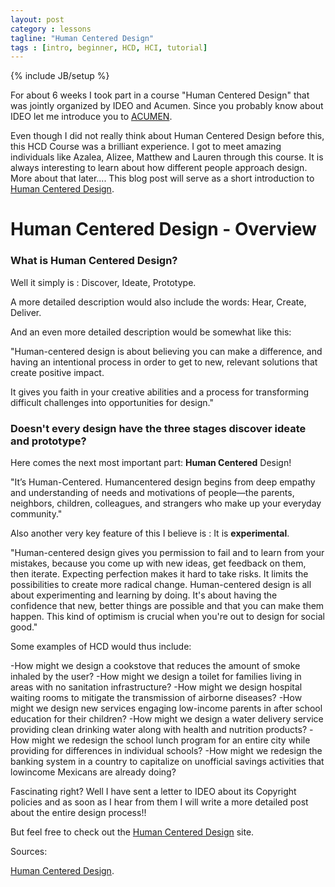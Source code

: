 ```yaml
---
layout: post
category : lessons
tagline: "Human Centered Design"
tags : [intro, beginner, HCD, HCI, tutorial]
---
```

{% include JB/setup %}

For about 6 weeks I took part in a course "Human Centered Design" that was jointly organized by IDEO and Acumen.
Since you probably know about IDEO let me introduce you to [ACUMEN](http://plusacumen.org/).

Even though I did not really think about Human Centered Design before this, this HCD Course was a brilliant experience. 
I got to meet amazing individuals like Azalea, Alizee, Matthew and Lauren through this course. It is always interesting to
learn about how different people approach design. More about that later.... This blog post will serve as a short introduction
to [Human Centered Design](http://plusacumen.org/courses/hcd-for-social-innovation/).


# Human Centered Design - Overview 

### What is Human Centered Design?

Well it simply is : Discover, Ideate, Prototype.

A more detailed description would also include the words: Hear, Create, Deliver.

And an even more detailed description would be somewhat like this:

"Human-centered design is about
believing you can make a difference,
and having an intentional process in
order to get to new, relevant solutions
that create positive impact.

It gives
you faith in your creative abilities
and a process for transforming
difficult challenges into opportunities
for design."


### Doesn't every design have the three stages discover ideate and prototype?

Here comes the next most important part: **Human Centered** Design!

"It’s Human-Centered. Humancentered
design begins from deep
empathy and understanding of needs
and motivations of people—the parents,
neighbors, children, colleagues, and
strangers who make up your everyday
community."

Also another very key feature of this I believe is : It is **experimental**.

"Human-centered
design gives you permission to fail and
to learn from your mistakes, because you
come up with new ideas, get feedback on
them, then iterate. Expecting perfection
makes it hard to take risks. It limits
the possibilities to create more radical
change. Human-centered design is all
about experimenting and learning by
doing. It's about having the confidence
that new, better things are possible and
that you can make them happen. This
kind of optimism is crucial when you're
out to design for social good."


Some examples of HCD would thus include:

-How might we design a cookstove that reduces the amount of smoke inhaled by the user?
-How might we design a toilet for families living in areas with no sanitation infrastructure?
-How might we design hospital waiting rooms to mitigate the transmission of airborne diseases?
-How might we design new services engaging low-income parents in after school education for their children?
-How might we design a water delivery service providing clean drinking water along with health and nutrition products?
-How might we redesign the school lunch program for an entire city while providing for differences in individual schools?
-How might we redesign the banking system in a country to capitalize on unofficial savings activities that lowincome Mexicans are already doing?

Fascinating right? Well I have sent a letter to IDEO about its Copyright policies and as soon as I hear from them
I will write a more detailed post about the entire design process!!

But feel free to check out the [Human Centered Design](http://plusacumen.org/courses/hcd-for-social-innovation/) site. 


Sources:

[Human Centered Design](http://plusacumen.org/courses/hcd-for-social-innovation/).


